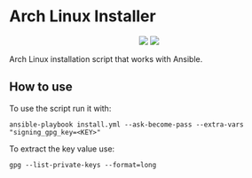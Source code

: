 # Arch Linux Installer
<p align="center">
  <a>
    <img src=https://img.shields.io/badge/Arch%20Linux-1793D1?logo=arch-linux&logoColor=fff&style=for-the-badge/>
  </a>
  <a>
    <img src=https://img.shields.io/badge/ansible-%231A1918.svg?style=for-the-badge&logo=ansible&logoColor=white/>
  </a>
</p>

Arch Linux installation script that works with Ansible.

## How to use
To use the script run it with:
```
ansible-playbook install.yml --ask-become-pass --extra-vars "signing_gpg_key=<KEY>"
```

To extract the key value use:
```
gpg --list-private-keys --format=long
```
